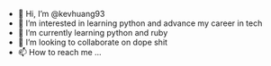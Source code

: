 - 👋 Hi, I’m @kevhuang93
- 👀 I’m interested in learning python and advance my career in tech
- 🌱 I’m currently learning python and ruby
- 💞️ I’m looking to collaborate on dope shit
- 📫 How to reach me ...

<!---
kevhuang93/kevhuang93 is a ✨ special ✨ repository because its `README.md` (this file) appears on your GitHub profile.
You can click the Preview link to take a look at your changes.
--->
